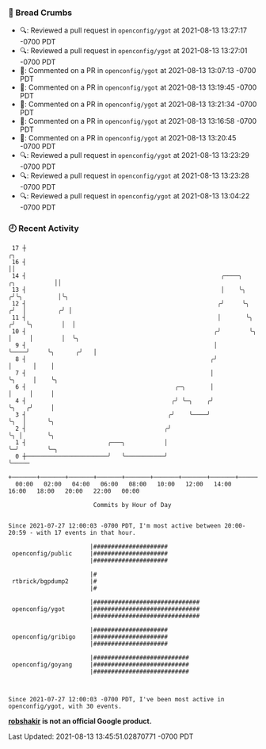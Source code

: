 ### 🍞 Bread Crumbs

 * 🔍: Reviewed a pull request in  `openconfig/ygot` at 2021-08-13 13:27:17 -0700 PDT
 * 🔍: Reviewed a pull request in  `openconfig/ygot` at 2021-08-13 13:27:01 -0700 PDT
 * 💬: Commented on a PR in  `openconfig/ygot` at 2021-08-13 13:07:13 -0700 PDT
 * 💬: Commented on a PR in  `openconfig/ygot` at 2021-08-13 13:19:45 -0700 PDT
 * 💬: Commented on a PR in  `openconfig/ygot` at 2021-08-13 13:21:34 -0700 PDT
 * 💬: Commented on a PR in  `openconfig/ygot` at 2021-08-13 13:16:58 -0700 PDT
 * 💬: Commented on a PR in  `openconfig/ygot` at 2021-08-13 13:20:45 -0700 PDT
 * 🔍: Reviewed a pull request in  `openconfig/ygot` at 2021-08-13 13:23:29 -0700 PDT
 * 🔍: Reviewed a pull request in  `openconfig/ygot` at 2021-08-13 13:23:28 -0700 PDT
 * 🔍: Reviewed a pull request in  `openconfig/ygot` at 2021-08-13 13:04:22 -0700 PDT

### 🕘 Recent Activity
```
 17 ┼                                                                                     ╭╮
 16 ┤                                                                                     ││
 14 ┤                                                       ╭────╮           ╭╮           ││
 13 ┤                                                       │    ╰╮         ╭╯╰╮          │╰╮
 12 ┤                                                      ╭╯     ╰╮       ╭╯  │         ╭╯ │
 11 ┤                                                      │       ╰╮     ╭╯   ╰╮        │  │
 10 ┤                                                     ╭╯        ╰╮    │     │        │  ╰╮
  9 ┤                                                     │          ╰────╯     ╰╮      ╭╯   │
  8 ┤                                                    ╭╯                      │      │    │
  7 ┤                                                    │                       ╰╮     │    ╰╮
  6 ┤                                          ╭─╮       │                        │     │     │
  4 ┤                                         ╭╯ ╰─╮    ╭╯                        ╰╮   ╭╯     │
  3 ┤                                        ╭╯    ╰────╯                          ╰╮  │      ╰╮
  2 ┤                                       ╭╯                                      ╰╮ │       ╰╮
  1 ┤                       ╭───╮           │                                        ╰─╯        ╰─╮
  0 ┼───────────────────────╯   ╰───────────╯                                                     ╰─────
    +───────+───────+───────+───────+───────+───────+───────+───────+───────+───────+───────+───────+────
  00:00   02:00   04:00   06:00   08:00   10:00   12:00   14:00   16:00   18:00   20:00   22:00   00:00   

						Commits by Hour of Day


Since 2021-07-27 12:00:03 -0700 PDT, I'm most active between 20:00-20:59 - with 17 events in that hour.

```



```
                       |#####################
 openconfig/public     |#####################
                       |#####################

                       |#
 rtbrick/bgpdump2      |#
                       |#

                       |##############################
 openconfig/ygot       |##############################
                       |##############################

                       |#####################
 openconfig/gribigo    |#####################
                       |#####################

                       |###########################
 openconfig/goyang     |###########################
                       |###########################



Since 2021-07-27 12:00:03 -0700 PDT, I've been most active in openconfig/ygot, with 30 events.

```
**[robshakir](mailto:robjs@google.com) is not an official Google product.**  


Last Updated: 2021-08-13 13:45:51.02870771 -0700 PDT
